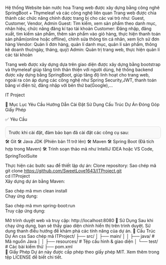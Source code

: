 Hệ thống Website bán nước hoa
Trang web được xây dựng bằng công nghê SpringBoot + Thymeleaf và các công nghệ liên quan
Trang web được chia thành các chức năng chính được trang bị cho các vai trò như: Guest, Customer, Vendor, Admin
Guest: Tìm kiếm, xem sản phẩm theo danh mục, nhãn hiệu, chức năng đăng kí tạo tài khoản
Customer: Đăng nhập, đăng xuất, tìm kiếm sản phẩm, thêm sản phẩm vào giỏ hàng, thực hiện thanh toán sản phẩm(online hoặc offline), chỉnh sửa thông tin cá nhân, xem lịch sử đơn hàng
Vendor: Quản lí đơn hàng, quản lí danh mục, quản lí sản phẩm, thông kê doanh thu(ngày, tháng, quý)
Admin: Quản trị trang web, thực hiện quản lí các tài khoản

Trang web được xây dựng dựa trên giao diện được xây dựng bằng bootstrap và thymeleaf giúp tăng tính thân thiện với người dùng, hệ thống backend được xây dựng bằng SpringBoot, giúp tăng độ linh hoạt 
cho trang web, ngoài ra còn áp dụng các công nghệ như Spring Security,JWT, thanh toán bằng ví điện tử, đăng nhập với bên thứ ba(Google),...

IT Project

🎯 Mục Lục
Yêu Cầu
Hướng Dẫn Cài Đặt
Sử Dụng
Cấu Trúc Dự Án
Đóng Góp
Giấy Phép

✅ Yêu Cầu
<div style="background: #f9f9f9; padding: 10px; border-radius: 8px; border: 1px solid #ddd;"> Trước khi cài đặt, đảm bảo bạn đã cài đặt các công cụ sau: </div>
🛠️ Git
🛠️ Java JDK (Phiên bản 11 trở lên)
🛠️ Maven
🛠️ Spring Boot (Đã tích hợp trong Maven)
🛠️ Trình soạn thảo mã như IntelliJ IDEA hoặc VS Code, SpringToolSuite

Thực hiện các bước sau để thiết lập dự án:
Clone repository:
Sao chép mã
git clone https://github.com/SweetLove1643/ITProject.git  
cd ITProject  
Xây dựng dự án bằng Maven:

Sao chép mã
mvn clean install  
Chạy ứng dụng:

Sao chép mã
mvn spring-boot:run  
Truy cập ứng dụng:

Mở trình duyệt web và truy cập: http://localhost:8080
🚀 Sử Dụng
Sau khi chạy ứng dụng, bạn sẽ thấy giao diện chính hiển thị trên trình duyệt.
Sử dụng thanh điều hướng để khám phá các tính năng của dự án.
📂 Cấu Trúc Dự Án
css
Sao chép mã
ITProject/
├── src/
│   ├── main/
│   │   ├── java/          # Mã nguồn Java
│   │   ├── resources/     # Tệp cấu hình & giao diện
│   └── test/              # Các bài kiểm thử
├── pom.xml     
📜 Giấy Phép
Dự án này được cấp phép theo giấy phép MIT. Xem thêm trong tệp LICENSE để biết chi tiết.


